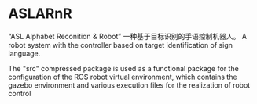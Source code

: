 # ASLARnR
“ASL Alphabet Reconition &amp; Robot” 一种基于目标识别的手语控制机器人。 A robot system with the controller based on target identification of sign language. 

The "src" compressed package is used as a functional package for the configuration of the ROS robot virtual environment, which contains the gazebo environment and various execution files for the realization of robot control
